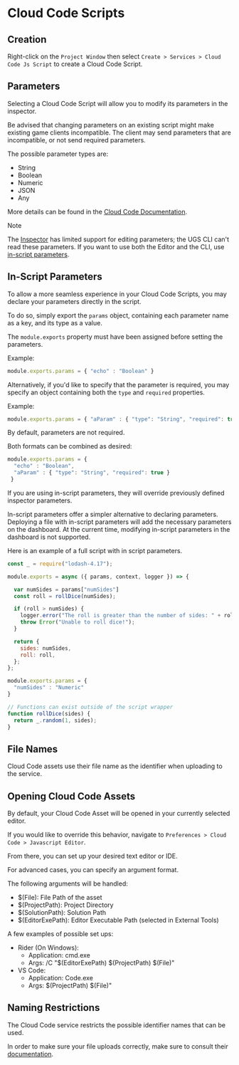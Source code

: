 # Cloud Code Scripts

## Creation

Right-click on the `Project Window` then select `Create > Services > Cloud Code Js Script` to create a Cloud Code Script.

## Parameters

Selecting a Cloud Code Script will allow you to modify its parameters in the inspector.

Be advised that changing parameters on an existing script might make existing game clients
incompatible. The client may send parameters that are incompatible, or not send required parameters.

The possible parameter types are:

* String
* Boolean
* Numeric
* JSON
* Any

More details can be found in the [Cloud Code Documentation](https://docs.unity.com/cloud-code/types-of-scripts.html).

> [!NOTE]
> The [Inspector](https://docs.unity3d.com/Manual/UsingTheInspector.html) has limited support for editing parameters; the UGS CLI can't read these parameters. If you want to use both the Editor and the CLI, use [in-script parameters](#in-script-parameters).

## In-Script Parameters

To allow a more seamless experience in your Cloud Code Scripts, you may declare
your parameters directly in the script.

To do so, simply export the `params` object, containing each parameter name as a key, and
its type as a value.

The `module.exports` property must have been assigned before setting the parameters.

Example:

```javascript
module.exports.params = { "echo" : "Boolean" }
```

Alternatively, if you'd like to specify that the parameter is required,
you may specify an object containing both the `type` and `required` properties.

Example:

```javascript
module.exports.params = { "aParam" : { "type": "String", "required": true } }
```

By default, parameters are not required.

Both formats can be combined as desired:

```javascript
module.exports.params = { 
  "echo" : "Boolean",
  "aParam" : { "type": "String", "required": true }
 }
```

If you are using in-script parameters, they will override previously defined
inspector parameters.

In-script parameters offer a simpler alternative to declaring parameters. 
Deploying a file with in-script parameters will add the necessary parameters on the dashboard. 
At the current time, modifying in-script parameters in the dashboard is not supported.

Here is an example of a full script with in script parameters.

```javascript
const _ = require("lodash-4.17");

module.exports = async ({ params, context, logger }) => {

  var numSides = params["numSides"]
  const roll = rollDice(numSides);

  if (roll > numSides) {
    logger.error("The roll is greater than the number of sides: " + roll);
    throw Error("Unable to roll dice!");
  }

  return {
    sides: numSides,
    roll: roll,
  };
};

module.exports.params = {
  "numSides" : "Numeric"
}

// Functions can exist outside of the script wrapper
function rollDice(sides) {
  return _.random(1, sides);
}
```

## File Names

Cloud Code assets use their file name 
as the identifier when uploading to the service.

## Opening Cloud Code Assets

By default, your Cloud Code Asset will be opened in your currently
selected editor.

If you would like to override this behavior, navigate to
`Preferences > Cloud Code > Javascript Editor`.

From there, you can set up your desired text editor or IDE.

For advanced cases, you can specify an argument format.

The following arguments will be handled:

* $(File): File Path of the asset
* $(ProjectPath): Project Directory
* $(SolutionPath): Solution Path
* $(EditorExePath): Editor Executable Path (selected in External Tools)

A few examples of possible set ups:

* Rider (On Windows): 
  * Application: cmd.exe
  * Args: /C "$(EditorExePath) $(ProjectPath) $(File)"
* VS Code: 
  * Application: Code.exe
  * Args: $(ProjectPath) $(File)"

## Naming Restrictions

The Cloud Code service restricts the possible identifier names that can be used.

In order to make sure your file uploads correctly, make sure to consult their [documentation](https://docs.unity.com/cloud-code/using-cloud-code.html#Script_creation).
